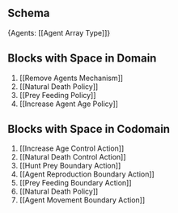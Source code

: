 ## Schema

{Agents: [[Agent Array Type]]}

## Blocks with Space in Domain
1. [[Remove Agents Mechanism]]
2. [[Natural Death Policy]]
3. [[Prey Feeding Policy]]
4. [[Increase Agent Age Policy]]

## Blocks with Space in Codomain
1. [[Increase Age Control Action]]
2. [[Natural Death Control Action]]
3. [[Hunt Prey Boundary Action]]
4. [[Agent Reproduction Boundary Action]]
5. [[Prey Feeding Boundary Action]]
6. [[Natural Death Policy]]
7. [[Agent Movement Boundary Action]]

